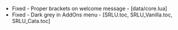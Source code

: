 - Fixed - Proper brackets on welcome message - [data/core.lua]
- Fixed - Dark grey in AddOns menu - [SRLU.toc, SRLU_Vanilla.toc, SRLU_Cata.toc]